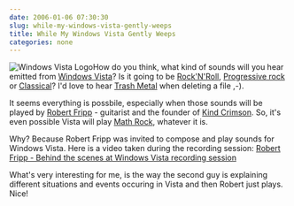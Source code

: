 ```yaml
---
date: 2006-01-06 07:30:30
slug: while-my-windows-vista-gently-weeps
title: While My Windows Vista Gently Weeps
categories: none
---
```


![Windows Vista Logo](/images/logos/windows-vista-logo.png)How do you think, what kind of sounds will you hear emitted from [Windows Vista](http://www.microsoft.com/windowsvista/default.aspx)?
Is it going to be [Rock'N'Roll](http://en.wikipedia.org/wiki/Rock_and_roll), [Progressive rock](http://en.wikipedia.org/wiki/Progressive_rock) or [Classical](http://en.wikipedia.org/wiki/European_classical_music)? I'd love to hear [Trash Metal](http://en.wikipedia.org/wiki/Thrash_Metal) when deleting a file ,-).





It seems everything is possbile, especially when those sounds will be played by [Robert Fripp](http://en.wikipedia.org/wiki/Robert_Fripp) - guitarist and the founder of [Kind Crimson](http://en.wikipedia.org/wiki/King_Crimson). So, it's even possible Vista will play [Math Rock](http://en.wikipedia.org/wiki/Math_rock), whatever it is.





Why? Because Robert Fripp was invited to compose and play sounds for Windows Vista. Here is a video taken during the recording session: [Robert Fripp - Behind the scenes at Windows Vista recording session](http://channel9.msdn.com/showpost.aspx?postid=151853)





What's very interesting for me, is the way the second guy is explaining different situations and events occuring in Vista and then Robert just plays. Nice!
